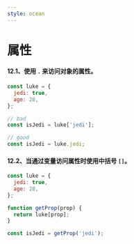 ```yaml
---
style: ocean
---
```

属性
===


#### 12.1、使用 `.` 来访问对象的属性。

```javascript
const luke = {
  jedi: true,
  age: 28,
};

// bad
const isJedi = luke['jedi'];

// good
const isJedi = luke.jedi;
```
#### 12.2、当通过变量访问属性时使用中括号 `[]`。

```javascript
const luke = {
  jedi: true,
  age: 28,
};

function getProp(prop) {
  return luke[prop];
}

const isJedi = getProp('jedi');
```
